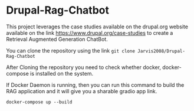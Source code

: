 # Drupal-Rag-Chatbot

This project leverages the case studies available on the drupal.org website available on the link https://www.drupal.org/case-studies to create a Retrieval Augmented Generation ChatBot.

You can clone the repository using the link
`git clone Jarvis2008/Drupal-Rag-Chatbot`

After Cloning the repository you need to check whether docker, docker-compose is installed on the system.

If Docker Daemon is running, then you can run this command to build the RAG application and it will give you a sharable gradio app link.

`docker-compose up --build`
